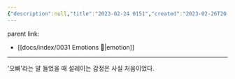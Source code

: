```yaml
---
{"description":null,"title":"2023-02-24 0151","created":"2023-02-26T20:14:45","categories":[null],"aliases":[null],"tags":[" emotion ","emotion"],"date created":"Sunday, February 26th 2023, 8:14:45 pm","date modified":"Monday, February 27th 2023, 6:20:45 pm","updated":"2023-07-15T21:30:22","dg-publish":true,"permalink":"/docs/2023-02-24 0151/","dgPassFrontmatter":true}
---
```


parent link: 
- [[docs/index/0031 Emotions 🤔\|emotion]]

---

'오빠'라는 말 들었을 때 설레이는 감정은 사실 처음이었다.
